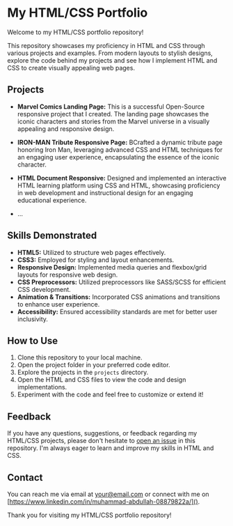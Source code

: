 # My HTML/CSS Portfolio

Welcome to my HTML/CSS portfolio repository!

This repository showcases my proficiency in HTML and CSS through various projects and examples. From modern layouts to stylish designs, explore the code behind my projects and see how I implement HTML and CSS to create visually appealing web pages.

## Projects

- **Marvel Comics Landing Page:** This is a successful Open-Source responsive project that I created. The landing page showcases the iconic characters and stories from the Marvel universe in a visually appealing and responsive design.

- **IRON-MAN Tribute Responsive Page:** BCrafted a dynamic tribute page honoring Iron Man, leveraging advanced CSS and HTML techniques for an engaging user experience, encapsulating the essence of the iconic character.
- **HTML Document Responsive:** Designed and implemented an interactive HTML learning platform using CSS and HTML, showcasing proficiency in web development and instructional design for an engaging educational experience.
- ...

## Skills Demonstrated

- **HTML5:** Utilized to structure web pages effectively.
- **CSS3:** Employed for styling and layout enhancements.
- **Responsive Design:** Implemented media queries and flexbox/grid layouts for responsive web design.
- **CSS Preprocessors:** Utilized preprocessors like SASS/SCSS for efficient CSS development.
- **Animation & Transitions:** Incorporated CSS animations and transitions to enhance user experience.
- **Accessibility:** Ensured accessibility standards are met for better user inclusivity.

## How to Use

1. Clone this repository to your local machine.
2. Open the project folder in your preferred code editor.
3. Explore the projects in the `projects` directory.
4. Open the HTML and CSS files to view the code and design implementations.
5. Experiment with the code and feel free to customize or extend it!

## Feedback

If you have any questions, suggestions, or feedback regarding my HTML/CSS projects, please don't hesitate to [open an issue](link/to/issues) in this repository. I'm always eager to learn and improve my skills in HTML and CSS.

## Contact

You can reach me via email at [your@email.com](abdullaha2hh2a@gmail.com) or connect with me on [https://www.linkedin.com/in/muhammad-abdullah-08879822a/]().

Thank you for visiting my HTML/CSS portfolio repository!
